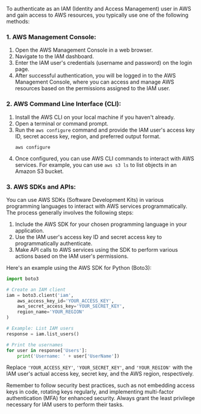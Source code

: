 To authenticate as an IAM (Identity and Access Management) user in AWS and gain access to AWS resources, you typically use one of the following methods:

### 1. AWS Management Console:

1. Open the AWS Management Console in a web browser.
2. Navigate to the IAM dashboard.
3. Enter the IAM user's credentials (username and password) on the login page.
4. After successful authentication, you will be logged in to the AWS Management Console, where you can access and manage AWS resources based on the permissions assigned to the IAM user.

### 2. AWS Command Line Interface (CLI):

1. Install the AWS CLI on your local machine if you haven't already.
2. Open a terminal or command prompt.
3. Run the `aws configure` command and provide the IAM user's access key ID, secret access key, region, and preferred output format.
   ```
   aws configure
   ```
4. Once configured, you can use AWS CLI commands to interact with AWS services. For example, you can use `aws s3 ls` to list objects in an Amazon S3 bucket.

### 3. AWS SDKs and APIs:

You can use AWS SDKs (Software Development Kits) in various programming languages to interact with AWS services programmatically. The process generally involves the following steps:

1. Include the AWS SDK for your chosen programming language in your application.
2. Use the IAM user's access key ID and secret access key to programmatically authenticate.
3. Make API calls to AWS services using the SDK to perform various actions based on the IAM user's permissions.

Here's an example using the AWS SDK for Python (Boto3):

```python
import boto3

# Create an IAM client
iam = boto3.client('iam',
    aws_access_key_id='YOUR_ACCESS_KEY',
    aws_secret_access_key='YOUR_SECRET_KEY',
    region_name='YOUR_REGION'
)

# Example: List IAM users
response = iam.list_users()

# Print the usernames
for user in response['Users']:
    print('Username: ' + user['UserName'])
```

Replace `'YOUR_ACCESS_KEY'`, `'YOUR_SECRET_KEY'`, and `'YOUR_REGION'` with the IAM user's actual access key, secret key, and the AWS region, respectively.

Remember to follow security best practices, such as not embedding access keys in code, rotating keys regularly, and implementing multi-factor authentication (MFA) for enhanced security. Always grant the least privilege necessary for IAM users to perform their tasks.
